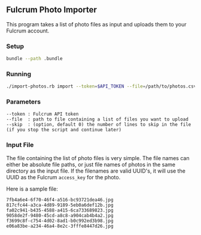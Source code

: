 ## Fulcrum Photo Importer

This program takes a list of photo files as input and uploads them to your Fulcrum account.

### Setup

```sh
bundle --path .bundle
```

### Running

```sh
./import-photos.rb import --token=$API_TOKEN --file=/path/to/photos.csv [--skip=0]
```

### Parameters

```
--token : Fulcrum API token
--file  : path to file containing a list of files you want to upload
--skip  : (option, default 0) the number of lines to skip in the file (if you stop the script and continue later)
```

### Input File

The file containing the list of photo files is very simple. The file names can either be absolute file paths, or just file names of photos in the same directory as the input file. If the filenames are valid UUID's, it will use the UUID as the Fulcrum `access_key` for the photo.

Here is a sample file:

```
7fb4a6e4-6f70-46f4-a516-bc93721dea46.jpg
817cfc44-a3ca-4d89-9189-5eb0a6def12b.jpg
fa02c941-b435-4588-a415-6ca733689823.jpg
9058de2f-9480-45cd-a8c8-a904cab4b4a2.jpg
f3699c8f-c754-4d02-8ad1-b0c992ed3b98.jpg
e06a83be-a234-46a4-8e2c-3fffe8447d26.jpg
```

